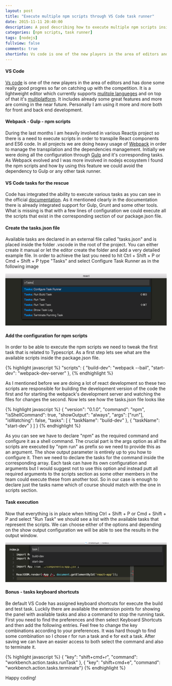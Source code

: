 ```yaml
---
layout: post
title: "Execute multiple npm scripts through VS Code task runner"
date: 2015-11-11 20:40:00
description: A posd describing how to execute multiple npm scripts inside VS Code environment
categories: [npm scripts, task runner]
tags: [nodejs]
fullview: false
comments: true
shortinfo: Vs code is one of the new players in the area of editors and has done some really good progres so far on catching up with the competition. It includes already some great features and more are coming in the near future. 
---
```


#### VS Code

[Vs code][code] is one of the new players in the area of editors and has done some really good progres so far on catching up with the competition. It is a lightweight editor which currently supports [mulitple langueges][languages] and on top of that it's [multiplatform][multiplatform]. It includes already some great features and more are coming in the near future. Personally I am using it more and more both for front and back end development. 

#### Webpack - Gulp - npm scripts

During the last months I am heavily involved in various Reactjs project so there is a need to execute scripts in order to transpile React components and ES6 code. In all projects we are doing heavy usage of [Webpack][webpack] in order to manage the transpilation and the dependencies management. Initially we were doing all the configuration through [Gulp][gulp] and it's corresponding tasks. As Webpack evolved and I was more involved in nodejs ecosystem I found the npm scripts and how by using this feature we could avoid the dependency to Gulp or any other task runner.

#### VS Code tasks for the rescue

Code has integrated the ability to execute various tasks as you can see in the official [documentation][tasks]. As it mentioned clearly in the documentation there is already integrated support for Gulp, Grunt and some other tools. What is missing is that with a few lines of configuration we could execute all the scripts that exist in the corresponding section of our package.json file.

#### Create the tasks.json file

Available tasks are declared in an external file called "tasks.json" and is placed inside the folder .vscode in the root of the project. You can either create it manual or let the editor create the folder and add a very detailed example file. In order to achieve the last you need to hit Ctrl + Shift + P or Cmd + Shift + P type "Tasks" and select Configure Task Runner as in the following image

<div class="row">
   <div class="col-sm-12 col-md-8 col-md-offset-2">
        <a href="/assets/images/configureTasks.png" class="configure tasks file">
            <img src="/assets/images/configureTasks.png" alt="configure tasks file">      
        </a>
   </div>
</div>

#### Add the configuration for npm scripts

In order to be able to execute the npm scripts we need to tweak the first task that is related to Typescript. As a first step lets see what are the available scripts inside the package.json file.

{% highlight javascript %}
"scripts": {
  "build-dev": "webpack --bail",
  "start-dev": "webpack-dev-server"
},
{% endhighlight %}

As I mentioned before we are doing a lot of react development so these two scripts are responsible for building the development version of the code the first and for starting the webpack's development server and watching the files for changes the second. Now lets see how the tasks.json file looks like

{% highlight javascript %}
{
  "version": "0.1.0",
  "command": "npm",
  "isShellCommand": true,
  "showOutput": "always",
  "args": ["run"],
  "isWatching": false,
  "tasks": [ 
    { "taskName": "build-dev" },
    { "taskName": "start-dev"	}
  ]
}
{% endhighlight %}

As you can see we have to declare "npm" as the required command and configure it as a shell command. The crucial part is the args option as all the scripts are executed by "npm run" as prefix so we need to provide this as an argument. The show output parameter is entirely up to you how to configure it. Then we need to declare the tasks for the command inside the corresponding array. Each task can have its own configuration and arguments but I would suggest not to use this option and instead putt all required arguments to the scripts section as some other members in the team could execute these from another tool. So in our case is enough to declare just the tasks name which of course should match with the one in scripts section.

#### Task execution

Now that everything is in place when hitting Ctrl + Shift + P or Cmd + Shift + P and select "Run Task" we should see a list with the available tasks that represent the scripts. We can choose either of the options and depending on the show output configuration we will be able to see the results in the output window. 

<div class="row">
   <div class="col-sm-12 col-md-8 col-md-offset-2">
        <a href="/assets/images/availabletasks.png" class="availalbe tasks">
            <img src="/assets/images/availabletasks.png" alt="availalbe tasks">      
        </a>
   </div>
</div>

#### Bonus - tasks keyboard shortcuts

Be default VS Code has assigned keyboard shortcuts for execute the build and test task. Luckily there are available the extension points for showing the panel with available tasks and also a command to stop the running task. First you need to find the preferences and then select Keyboard Shortcuts and then add the following entries. Feel free to change the key combinations according to your preferences. It was hard though to find some combination so I chose r for run a task and e for exit a task. After saving we can have an easier access to both select the command and also to terminate it.

{% highlight javascript %}
{ "key": "shift+cmd+r",  "command": "workbench.action.tasks.runTask" },
{ "key": "shift+cmd+e",  "command": "workbench.action.tasks.terminate"}
{% endhighlight %}

Happy coding!

[code]: https://code.visualstudio.com
[languages]: https://code.visualstudio.com/docs/languages/overview
[multiplatform]: https://code.visualstudio.com/docs/editor/setup
[webpack]: http://webpack.github.io
[gulp]: http://gulpjs.com
[tasks]: https://code.visualstudio.com/docs/editor/tasks